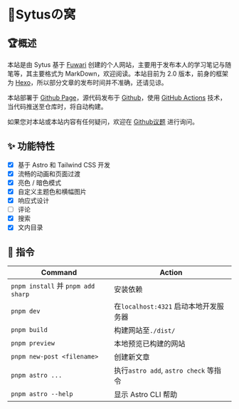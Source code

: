 # 🍥Sytusの窝

## 🏆概述

本站是由 Sytus 基于 [Fuwari](https://github.com/saicaca/fuwari) 创建的个人网站，主要用于发布本人的学习笔记与随笔等，其主要格式为 MarkDown，欢迎阅读。本站目前为 2.0 版本，前身的框架为 [Hexo](https://hexo.io/zh-cn/)，所以部分文章的发布时间并不准确，还请见谅。

本站部署于 [Github Page](https://pages.github.com/)，源代码发布于 [Github](https://github.com/SytusRamlethal/SytusRamlethal.github.io)，使用 [GitHub Actions](https://docs.github.com/zh/actions) 技术，当代码推送至仓库时，将自动构建。

如果您对本站或本站内容有任何疑问，欢迎在 [Github议题](https://github.com/SytusRamlethal/SytusRamlethal.github.io/issues) 进行询问。

## ✨ 功能特性

* [X]  基于 Astro 和 Tailwind CSS 开发
* [X]  流畅的动画和页面过渡
* [X]  亮色 / 暗色模式
* [X]  自定义主题色和横幅图片
* [X]  响应式设计
* [ ]  评论
* [X]  搜索
* [X]  文内目录

## 🧞 指令


| Command                            | Action                                |
| ---------------------------------- | ------------------------------------- |
| `pnpm install` 并 `pnpm add sharp` | 安装依赖                              |
| `pnpm dev`                         | 在`localhost:4321` 启动本地开发服务器 |
| `pnpm build`                       | 构建网站至`./dist/`                   |
| `pnpm preview`                     | 本地预览已构建的网站                  |
| `pnpm new-post <filename>`         | 创建新文章                            |
| `pnpm astro ...`                   | 执行`astro add`, `astro check` 等指令 |
| `pnpm astro --help`                | 显示 Astro CLI 帮助                   |
